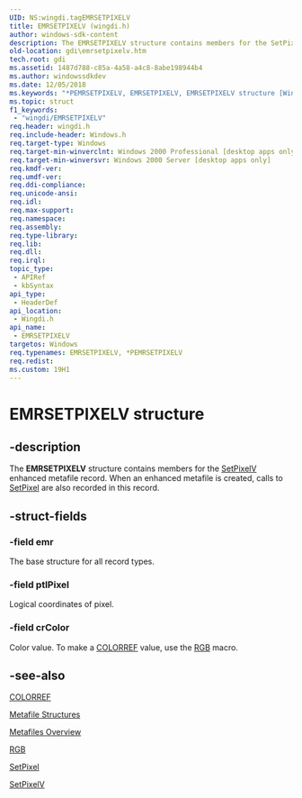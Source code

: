 ```yaml
---
UID: NS:wingdi.tagEMRSETPIXELV
title: EMRSETPIXELV (wingdi.h)
author: windows-sdk-content
description: The EMRSETPIXELV structure contains members for the SetPixelV enhanced metafile record. When an enhanced metafile is created, calls to SetPixel are also recorded in this record.
old-location: gdi\emrsetpixelv.htm
tech.root: gdi
ms.assetid: 1487d788-c85a-4a58-a4c8-8abe198944b4
ms.author: windowssdkdev
ms.date: 12/05/2018
ms.keywords: "*PEMRSETPIXELV, EMRSETPIXELV, EMRSETPIXELV structure [Windows GDI], PEMRSETPIXELV, PEMRSETPIXELV structure pointer [Windows GDI], _win32_EMRSETPIXELV_str, gdi.emrsetpixelv, wingdi/EMRSETPIXELV, wingdi/PEMRSETPIXELV"
ms.topic: struct
f1_keywords: 
 - "wingdi/EMRSETPIXELV"
req.header: wingdi.h
req.include-header: Windows.h
req.target-type: Windows
req.target-min-winverclnt: Windows 2000 Professional [desktop apps only]
req.target-min-winversvr: Windows 2000 Server [desktop apps only]
req.kmdf-ver: 
req.umdf-ver: 
req.ddi-compliance: 
req.unicode-ansi: 
req.idl: 
req.max-support: 
req.namespace: 
req.assembly: 
req.type-library: 
req.lib: 
req.dll: 
req.irql: 
topic_type:
 - APIRef
 - kbSyntax
api_type:
 - HeaderDef
api_location:
 - Wingdi.h
api_name:
 - EMRSETPIXELV
targetos: Windows
req.typenames: EMRSETPIXELV, *PEMRSETPIXELV
req.redist: 
ms.custom: 19H1
---
```


# EMRSETPIXELV structure


## -description



The <b>EMRSETPIXELV</b> structure contains members for the <a href="https://docs.microsoft.com/windows/desktop/api/wingdi/nf-wingdi-setpixelv">SetPixelV</a> enhanced metafile record. When an enhanced metafile is created, calls to <a href="https://docs.microsoft.com/windows/desktop/api/wingdi/nf-wingdi-setpixel">SetPixel</a> are also recorded in this record.




## -struct-fields




### -field emr

The base structure for all record types.


### -field ptlPixel

Logical coordinates of pixel.


### -field crColor

Color value. To make a <a href="https://docs.microsoft.com/windows/desktop/gdi/colorref">COLORREF</a> value, use the <a href="https://docs.microsoft.com/windows/desktop/api/wingdi/nf-wingdi-rgb">RGB</a> macro.


## -see-also




<a href="https://docs.microsoft.com/windows/desktop/gdi/colorref">COLORREF</a>



<a href="https://docs.microsoft.com/windows/desktop/gdi/metafile-structures">Metafile Structures</a>



<a href="https://docs.microsoft.com/windows/desktop/gdi/metafiles">Metafiles Overview</a>



<a href="https://docs.microsoft.com/windows/desktop/api/wingdi/nf-wingdi-rgb">RGB</a>



<a href="https://docs.microsoft.com/windows/desktop/api/wingdi/nf-wingdi-setpixel">SetPixel</a>



<a href="https://docs.microsoft.com/windows/desktop/api/wingdi/nf-wingdi-setpixelv">SetPixelV</a>
 

 

